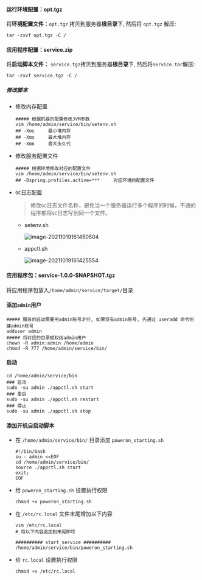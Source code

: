 #### 运行环境配置：opt.tgz

将**环境配置文件：**`opt.tgz` 拷贝到服务器**根目录**下, 然后将 `opt.tgz` 解压:

```shell
tar -zxvf opt.tgz -C /
```



#### 应用程序配置：service.zip

将**启动脚本文件：** `service.tgz`拷贝到服务器**根目录**下, 然后将`service.tar`解压:

```shell
tar -zxvf service.tgz -C /
```

##### 修改脚本

-   修改内存配置

    ```shell
    ##### 根据机器的配置修改JVM参数
    vim /home/admin/service/bin/setenv.sh
    ## -Xms		最小堆内存
    ## -Xmx		最大堆内存
    ## -Xmn		最大永久代
    ```

-   修改服务配置文件

    ```shell
    ##### 根据环境修改对应的配置文件
    vim /home/admin/service/bin/setenv.sh
    ## -Dspring.profiles.active=***		对应环境的配置文件
    ```

-   `GC`日志配置

    >   修改`GC`日志文件名称，避免当一个服务器运行多个程序的时候，不通的程序都将`GC`日志写到同一个文件。

    -   setenv.sh

        ![image-20211019161450504](https://typroa12138.oss-cn-hangzhou.aliyuncs.com/image/2021/10/2021101916145050.png)

    -   appctl.sh

        ![image-20211019161425554](https://typroa12138.oss-cn-hangzhou.aliyuncs.com/image/2021/10/2021101916142525.png)

#### 应用程序包：service-1.0.0-SNAPSHOT.tgz

将应用程序包放入`/home/admin/service/target/`目录



#### 添加`admin`用户

```shell
##### 服务的启动需要用admin账号才行, 如果没有admin账号, 先通过 useradd 命令创建admin账号
adduser admin
##### 将对应的目录赋权给admin用户
chown -R admin:admin /home/admin
chmod -R 777 /home/admin/service/bin/
```



#### 启动

```shell
cd /home/admin/service/bin
### 启动
sudo -su admin ./appctl.sh start
### 重启
sudo -su admin ./appctl.sh restart
### 停止
sudo -su admin ./appctl.sh stop
```



#### 添加开机自启动脚本

-   在 `/home/admin/service/bin/` 目录添加 `poweron_starting.sh`

    ```shell
    #!/bin/bash
    su - admin <<EOF
    cd /home/admin/service/bin/
    source ./appctl.sh start
    exit;
    EOF
    ```

-   给 `poweron_starting.sh` 设置执行权限

    ```shell
    chmod +x poweron_starting.sh
    ```

-   在 `/etc/rc.local` 文件末尾增加以下内容

    ```shell
    vim /etc/rc.local
    # 将以下内容追加到末尾即可
    
    ########## start service ##########
    /home/admin/service/bin/poweron_starting.sh
    ```

-   给 `rc.local` 设置执行权限

    ```shell
    chmod +x /etc/rc.local
    ```

    